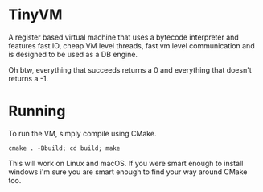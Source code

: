 # TinyVM

A register based virtual machine that uses a bytecode interpreter and features fast IO, cheap VM level threads, fast vm level communication and is designed to be used as a DB engine.

Oh btw, everything that succeeds returns a 0 and everything that doesn't returns a -1.

# Running

To run the VM, simply compile using CMake.

`cmake . -Bbuild; cd build; make`

This will work on Linux and macOS. If you were smart enough to install windows i'm sure you are smart enough to find your way around CMake too.
